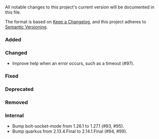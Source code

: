 All notable changes to this project's current version will be documented in this file.

The format is based on [Keep a Changelog](https://keepachangelog.com/en/1.0.0/), and this project adheres
to [Semantic Versioning](https://semver.org/spec/v2.0.0.html).

### Added

### Changed

- Improve help when an error occurs, such as a timeout (#97).

### Fixed

### Deprecated

### Removed

### Internal

- Bump bolt-socket-mode from 1.26.1 to 1.27.1 (#93, #95).
- Bump quarkus from 2.13.4.Final to 2.14.1.Final (#94, #99).
